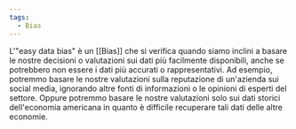 ```yaml
---
tags:
  - Bias
---
```



L'"easy data bias" è un [[Bias]] che si verifica quando siamo inclini a basare le nostre decisioni o valutazioni sui dati più facilmente disponibili, anche se potrebbero non essere i dati più accurati o rappresentativi.
Ad esempio, potremmo basare le nostre valutazioni sulla reputazione di un'azienda sui social media, ignorando altre fonti di informazioni o le opinioni di esperti del settore.
Oppure potremmo basare le nostre valutazioni solo sui dati storici dell'economia americana in quanto è difficile recuperare tali dati delle altre economie.